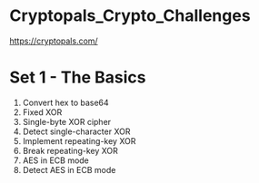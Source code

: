 # Cryptopals_Crypto_Challenges
https://cryptopals.com/

# Set 1 - The Basics
1.  Convert hex to base64
2.  Fixed XOR
3.  Single-byte XOR cipher
4.  Detect single-character XOR
5.  Implement repeating-key XOR
6.  Break repeating-key XOR
7.  AES in ECB mode
8.  Detect AES in ECB mode
